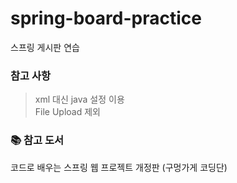 # spring-board-practice
스프링 게시판 연습

### 참고 사항
> xml 대신 java 설정 이용   
> File Upload 제외

### 📚 참고 도서
코드로 배우는 스프링 웹 프로젝트 개정판 (구멍가게 코딩단)
